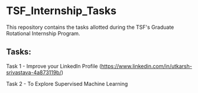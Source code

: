 # TSF_Internship_Tasks
This repository contains the tasks allotted during the TSF's Graduate Rotational Internship Program.

## Tasks:
Task 1 - Improve your LinkedIn Profile (https://www.linkedin.com/in/utkarsh-srivastava-4a873119b/)

Task 2 - To Explore Supervised Machine Learning
